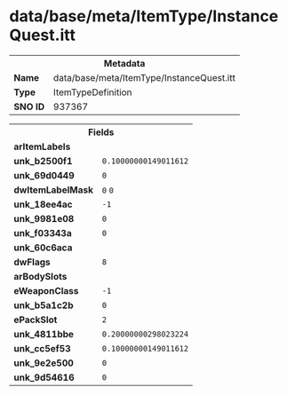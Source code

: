 <h1>data/base/meta/ItemType/InstanceQuest.itt</h1><table><tr><th colspan="100%">Metadata</th></tr><tr><td><b>Name</b></td><td>data/base/meta/ItemType/InstanceQuest.itt</td></tr><tr><td><b>Type</b></td><td>ItemTypeDefinition</td></tr><tr><td><b>SNO ID</b></td><td>937367</td></tr></table>

<table><tr><th colspan="100%">Fields</th></tr><tr><td><b>arItemLabels</b></td><td></td></tr><tr><td><b>unk_b2500f1</b></td><td><code>0.10000000149011612</code></td></tr><tr><td><b>unk_69d0449</b></td><td><code>0</code></td></tr><tr><td><b>dwItemLabelMask</b></td><td><code>0</code>
<code>0</code>
</td></tr><tr><td><b>unk_18ee4ac</b></td><td><code>-1</code></td></tr><tr><td><b>unk_9981e08</b></td><td><code>0</code></td></tr><tr><td><b>unk_f03343a</b></td><td><code>0</code></td></tr><tr><td><b>unk_60c6aca</b></td><td></td></tr><tr><td><b>dwFlags</b></td><td><code>8</code></td></tr><tr><td><b>arBodySlots</b></td><td></td></tr><tr><td><b>eWeaponClass</b></td><td><code>-1</code></td></tr><tr><td><b>unk_b5a1c2b</b></td><td><code>0</code></td></tr><tr><td><b>ePackSlot</b></td><td><code>2</code></td></tr><tr><td><b>unk_4811bbe</b></td><td><code>0.20000000298023224</code></td></tr><tr><td><b>unk_cc5ef53</b></td><td><code>0.10000000149011612</code></td></tr><tr><td><b>unk_9e2e500</b></td><td><code>0</code></td></tr><tr><td><b>unk_9d54616</b></td><td><code>0</code></td></tr></table>

